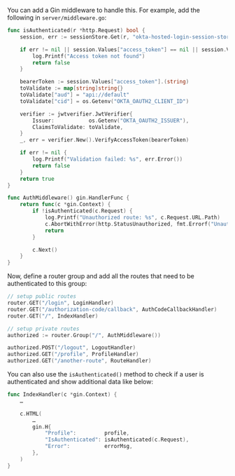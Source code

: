 You can add a Gin middleware to handle this. For example, add the following in `server/middleware.go`:

```go
func isAuthenticated(r *http.Request) bool {
    session, err := sessionStore.Get(r, "okta-hosted-login-session-store")

    if err != nil || session.Values["access_token"] == nil || session.Values["access_token"] == "" {
        log.Printf("Access token not found")
        return false
    }

    bearerToken := session.Values["access_token"].(string)
    toValidate := map[string]string{}
    toValidate["aud"] = "api://default"
    toValidate["cid"] = os.Getenv("OKTA_OAUTH2_CLIENT_ID")

    verifier := jwtverifier.JwtVerifier{
        Issuer:           os.Getenv("OKTA_OAUTH2_ISSUER"),
        ClaimsToValidate: toValidate,
    }
    _, err = verifier.New().VerifyAccessToken(bearerToken)

    if err != nil {
        log.Printf("Validation failed: %s", err.Error())
        return false
    }
    return true
}

func AuthMiddleware() gin.HandlerFunc {
    return func(c *gin.Context) {
        if !isAuthenticated(c.Request) {
            log.Printf("Unauthorized route: %s", c.Request.URL.Path)
            c.AbortWithError(http.StatusUnauthorized, fmt.Errorf("Unauthorized route"))
            return
        }

        c.Next()
    }
}
```

Now, define a router group and add all the routes that need to be authenticated to this group:

```go
// setup public routes
router.GET("/login", LoginHandler)
router.GET("/authorization-code/callback", AuthCodeCallbackHandler)
router.GET("/", IndexHandler)

// setup private routes
authorized := router.Group("/", AuthMiddleware())

authorized.POST("/logout", LogoutHandler)
authorized.GET("/profile", ProfileHandler)
authorized.GET("/another-route", RouteHandler)
```

You can also use the `isAuthenticated()` method to check if a user is authenticated and show additional data like below:

```go
func IndexHandler(c *gin.Context) {
    …

    c.HTML(
        …
        gin.H{
            "Profile":         profile,
            "IsAuthenticated": isAuthenticated(c.Request),
            "Error":           errorMsg,
        },
    )
}
```
